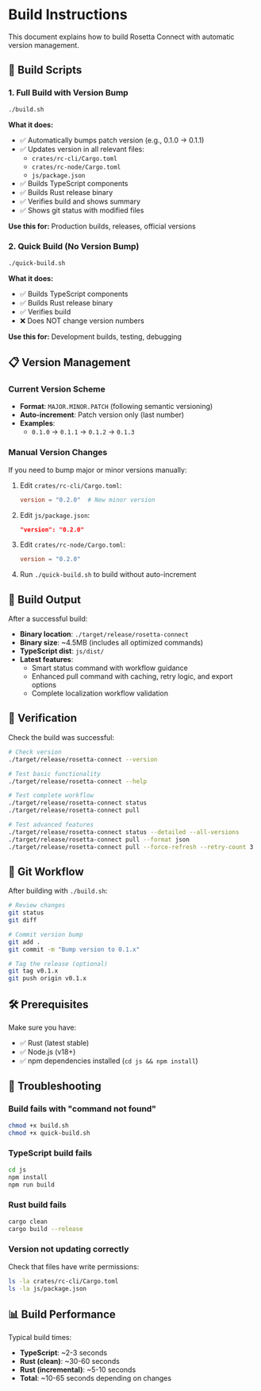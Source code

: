 # Build Instructions

This document explains how to build Rosetta Connect with automatic version management.

## 🚀 Build Scripts

### 1. Full Build with Version Bump
```bash
./build.sh
```

**What it does:**
- ✅ Automatically bumps patch version (e.g., 0.1.0 → 0.1.1)
- ✅ Updates version in all relevant files:
  - `crates/rc-cli/Cargo.toml`
  - `crates/rc-node/Cargo.toml` 
  - `js/package.json`
- ✅ Builds TypeScript components
- ✅ Builds Rust release binary
- ✅ Verifies build and shows summary
- ✅ Shows git status with modified files

**Use this for:** Production builds, releases, official versions

### 2. Quick Build (No Version Bump)
```bash
./quick-build.sh
```

**What it does:**
- ✅ Builds TypeScript components
- ✅ Builds Rust release binary
- ✅ Verifies build
- ❌ Does NOT change version numbers

**Use this for:** Development builds, testing, debugging

## 📋 Version Management

### Current Version Scheme
- **Format**: `MAJOR.MINOR.PATCH` (following semantic versioning)
- **Auto-increment**: Patch version only (last number)
- **Examples**: 
  - `0.1.0` → `0.1.1` → `0.1.2` → `0.1.3`

### Manual Version Changes
If you need to bump major or minor versions manually:

1. Edit `crates/rc-cli/Cargo.toml`:
   ```toml
   version = "0.2.0"  # New minor version
   ```

2. Edit `js/package.json`:
   ```json
   "version": "0.2.0"
   ```

3. Edit `crates/rc-node/Cargo.toml`:
   ```toml
   version = "0.2.0"
   ```

4. Run `./quick-build.sh` to build without auto-increment

## 🎯 Build Output

After a successful build:
- **Binary location**: `./target/release/rosetta-connect`
- **Binary size**: ~4.5MB (includes all optimized commands)
- **TypeScript dist**: `js/dist/`
- **Latest features**: 
  - Smart status command with workflow guidance
  - Enhanced pull command with caching, retry logic, and export options
  - Complete localization workflow validation

## 🧪 Verification

Check the build was successful:
```bash
# Check version
./target/release/rosetta-connect --version

# Test basic functionality
./target/release/rosetta-connect --help

# Test complete workflow
./target/release/rosetta-connect status
./target/release/rosetta-connect pull

# Test advanced features
./target/release/rosetta-connect status --detailed --all-versions
./target/release/rosetta-connect pull --format json
./target/release/rosetta-connect pull --force-refresh --retry-count 3
```

## 🔄 Git Workflow

After building with `./build.sh`:

```bash
# Review changes
git status
git diff

# Commit version bump
git add .
git commit -m "Bump version to 0.1.x"

# Tag the release (optional)
git tag v0.1.x
git push origin v0.1.x
```

## 🛠 Prerequisites

Make sure you have:
- ✅ Rust (latest stable)
- ✅ Node.js (v18+)
- ✅ npm dependencies installed (`cd js && npm install`)

## 🚨 Troubleshooting

### Build fails with "command not found"
```bash
chmod +x build.sh
chmod +x quick-build.sh
```

### TypeScript build fails
```bash
cd js
npm install
npm run build
```

### Rust build fails
```bash
cargo clean
cargo build --release
```

### Version not updating correctly
Check that files have write permissions:
```bash
ls -la crates/rc-cli/Cargo.toml
ls -la js/package.json
```

## 📊 Build Performance

Typical build times:
- **TypeScript**: ~2-3 seconds
- **Rust (clean)**: ~30-60 seconds  
- **Rust (incremental)**: ~5-10 seconds
- **Total**: ~10-65 seconds depending on changes